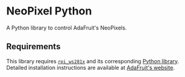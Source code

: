 # NeoPixel Python #
A Python library to control AdaFruit's NeoPixels.

## Requirements ##
This library requires [`rpi_ws281x`](https://github.com/jgarff/rpi_ws281x) and its corresponding [Python library](https://github.com/jgarff/rpi_ws281x/tree/master/python). Detailed installation instructions are available at [AdaFruit's website](https://learn.adafruit.com/neopixels-on-raspberry-pi/software).
